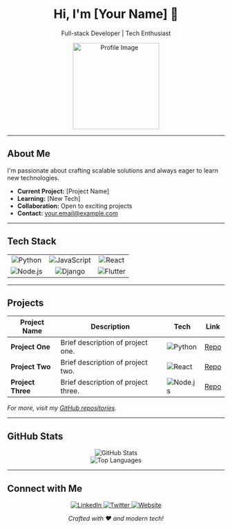 <div align="center">
  <h1>Hi, I'm [Your Name] 👋</h1>
  <p>Full-stack Developer | Tech Enthusiast</p>
  <img src="https://via.placeholder.com/200" alt="Profile Image" width="200"/>
</div>

---

## About Me

I'm passionate about crafting scalable solutions and always eager to learn new technologies.

- **Current Project:** [Project Name]
- **Learning:** [New Tech]
- **Collaboration:** Open to exciting projects
- **Contact:** [your.email@example.com](mailto:your.email@example.com)

---

## Tech Stack

<table align="center">
  <tr>
    <td align="center">
      <img src="https://img.shields.io/badge/Python-3776AB?style=for-the-badge&logo=python&logoColor=white" alt="Python" />
    </td>
    <td align="center">
      <img src="https://img.shields.io/badge/JavaScript-F7DF1E?style=for-the-badge&logo=javascript&logoColor=black" alt="JavaScript" />
    </td>
    <td align="center">
      <img src="https://img.shields.io/badge/React-20232A?style=for-the-badge&logo=react&logoColor=61DAFB" alt="React" />
    </td>
  </tr>
  <tr>
    <td align="center">
      <img src="https://img.shields.io/badge/Node.js-339933?style=for-the-badge&logo=nodedotjs&logoColor=white" alt="Node.js" />
    </td>
    <td align="center">
      <img src="https://img.shields.io/badge/Django-092E20?style=for-the-badge&logo=django&logoColor=white" alt="Django" />
    </td>
    <td align="center">
      <img src="https://img.shields.io/badge/Flutter-02569B?style=for-the-badge&logo=flutter&logoColor=white" alt="Flutter" />
    </td>
  </tr>
</table>

---

## Projects

| **Project Name**    | **Description**                              | **Tech**                                                                                       | **Link**    |
|---------------------|----------------------------------------------|------------------------------------------------------------------------------------------------|-------------|
| **Project One**     | Brief description of project one.            | ![Python](https://img.shields.io/badge/Python-3776AB?style=flat&logo=python&logoColor=white)      | [Repo](#)   |
| **Project Two**     | Brief description of project two.            | ![React](https://img.shields.io/badge/React-20232A?style=flat&logo=react&logoColor=61DAFB)         | [Repo](#)   |
| **Project Three**   | Brief description of project three.          | ![Node.js](https://img.shields.io/badge/Node.js-339933?style=flat&logo=nodedotjs&logoColor=white)   | [Repo](#)   |

_For more, visit my [GitHub repositories](https://github.com/yourusername)._

---

## GitHub Stats

<div align="center">
  <img src="https://github-readme-stats.vercel.app/api?username=yourusername&show_icons=true&theme=radical" alt="GitHub Stats"/>
  <br>
  <img src="https://github-readme-stats.vercel.app/api/top-langs/?username=yourusername&layout=compact&theme=radical" alt="Top Languages"/>
</div>

---

## Connect with Me

<div align="center">
  <a href="https://www.linkedin.com/in/yourprofile">
    <img src="https://img.shields.io/badge/LinkedIn-0A66C2?style=for-the-badge&logo=linkedin&logoColor=white" alt="LinkedIn"/>
  </a>
  <a href="https://twitter.com/yourhandle">
    <img src="https://img.shields.io/badge/Twitter-1DA1F2?style=for-the-badge&logo=twitter&logoColor=white" alt="Twitter"/>
  </a>
  <a href="https://yourwebsite.com">
    <img src="https://img.shields.io/badge/Website-000000?style=for-the-badge&logo=about.me&logoColor=white" alt="Website"/>
  </a>
</div>

<p align="center"><em>Crafted with ❤️ and modern tech!</em></p>
